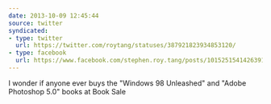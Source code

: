 ```yaml
---
date: 2013-10-09 12:45:44
source: twitter
syndicated:
- type: twitter
  url: https://twitter.com/roytang/statuses/387921823934853120/
- type: facebook
  url: https://www.facebook.com/stephen.roy.tang/posts/10152515414263912
---
```


I wonder if anyone ever buys the "Windows 98 Unleashed" and "Adobe Photoshop 5.0" books at Book Sale